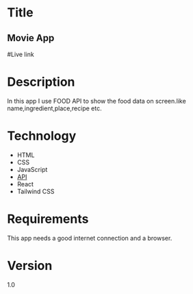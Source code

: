 # Title
##  Movie App

#Live link


# Description
In this app I use FOOD API to show the food data on screen.like name,ingredient,place,recipe etc.

# Technology
- HTML
- CSS
- JavaScript
- [API](https://www.themealdb.com/api.php)
- React
- Tailwind CSS

# Requirements
This app needs a good internet connection and a browser.

# Version
1.0
